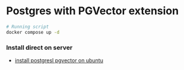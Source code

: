 # Postgres with PGVector extension

```bash
# Running script
docker compose up -d 
```

### Install direct on server
- [install postgresl pgvector on ubuntu](https://rocketee.rs/install-postgresql-pgvector-ubuntu)